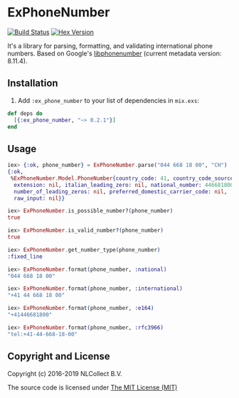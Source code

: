 # ExPhoneNumber

[![Build Status](https://travis-ci.org/socialpaymentsbv/ex_phone_number.svg?branch=develop)](https://travis-ci.org/socialpaymentsbv/ex_phone_number) [![Hex Version](http://img.shields.io/hexpm/v/ex_phone_number.svg?style=flat)](https://hex.pm/packages/ex_phone_number)

It's a library for parsing, formatting, and validating international phone numbers.
Based on Google's [libphonenumber](https://github.com/googlei18n/libphonenumber) (current metadata version: 8.11.4).

## Installation

  1. Add `:ex_phone_number` to your list of dependencies in `mix.exs`:
```elixir
def deps do
  [{:ex_phone_number, "~> 0.2.1"}]
end
```

## Usage
```elixir
iex> {:ok, phone_number} = ExPhoneNumber.parse("044 668 18 00", "CH")
{:ok,
 %ExPhoneNumber.Model.PhoneNumber{country_code: 41, country_code_source: nil,
  extension: nil, italian_leading_zero: nil, national_number: 446681800,
  number_of_leading_zeros: nil, preferred_domestic_carrier_code: nil,
  raw_input: nil}}

iex> ExPhoneNumber.is_possible_number?(phone_number)
true

iex> ExPhoneNumber.is_valid_number?(phone_number)
true

iex> ExPhoneNumber.get_number_type(phone_number)
:fixed_line

iex> ExPhoneNumber.format(phone_number, :national)
"044 668 18 00"

iex> ExPhoneNumber.format(phone_number, :international)
"+41 44 668 18 00"

iex> ExPhoneNumber.format(phone_number, :e164)
"+41446681800"

iex> ExPhoneNumber.format(phone_number, :rfc3966)
"tel:+41-44-668-18-00"
```

## Copyright and License

Copyright (c) 2016-2019 NLCollect B.V.

The source code is licensed under [The MIT License (MIT)](LICENSE.md)

